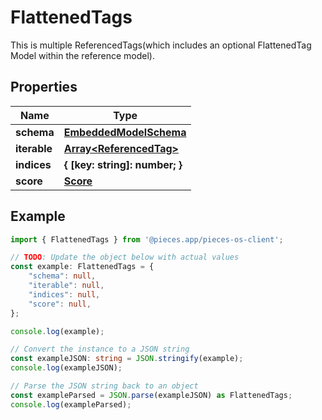 
# FlattenedTags

This is multiple ReferencedTags(which includes an optional FlattenedTag Model within the reference model).

## Properties

Name | Type
------------ | -------------
**schema** | [**EmbeddedModelSchema**](EmbeddedModelSchema)
**iterable** | [**Array&lt;ReferencedTag&gt;**](ReferencedTag)
**indices** | **\{ [key: string]: number; \}**
**score** | [**Score**](Score)

## Example

```typescript
import { FlattenedTags } from '@pieces.app/pieces-os-client';

// TODO: Update the object below with actual values
const example: FlattenedTags = {
    "schema": null,
    "iterable": null,
    "indices": null,
    "score": null,
};

console.log(example);

// Convert the instance to a JSON string
const exampleJSON: string = JSON.stringify(example);
console.log(exampleJSON);

// Parse the JSON string back to an object
const exampleParsed = JSON.parse(exampleJSON) as FlattenedTags;
console.log(exampleParsed);
```


